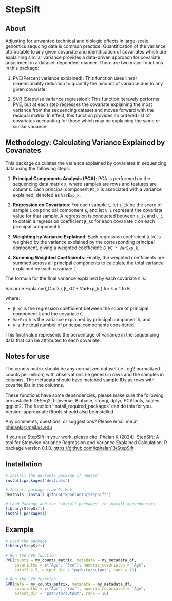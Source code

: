 # StepSift
## About
Adjusting for unwanted technical and biologic effects in large-scale genomics sequcing data is common practice. Quantification of the variance attributable to any given covariate and identification of covariates which are explaining similar variance provides a data-driven approach for covariate adjustment in a dataset-dependent manner. There are two major functions in this package:

1. PVE(Percent variance explained): This function uses linear dimensionality reduction to quantify the amount of variance due to any given covariate.

   
2. SVR (Stepwise variance regression): This function iteravely performs PVE, but at each step regresses the covariate explaining the most variance from the sequencing dataset and moves forward with the residual matrix. In effect, this function provides an ordered list of covariates accounting for those which may be explaining the same or similar variance.

## Methodology: Calculating Variance Explained by Covariates

This package calculates the variance explained by covariates in sequencing data using the following steps:

1. **Principal Components Analysis (PCA)**: PCA is performed on the sequencing data matrix `X`, where samples are rows and features are columns. Each principal component `PC_k` is associated with a variance explained, denoted as `VarExp_k`.

2. **Regression on Covariates**: For each sample `i`, let `s_ik` be the score of sample `i` on principal component `k`, and let `C_i` represent the covariate value for that sample. A regression is conducted between `s_ik` and `C_i` to obtain a regression coefficient `β_kC` for each covariate `C` on each principal component `k`.

3. **Weighting by Variance Explained**: Each regression coefficient `β_kC` is weighted by the variance explained by the corresponding principal component, giving a weighted coefficient: `β_kC * VarExp_k`.

4. **Summing Weighted Coefficients**: Finally, the weighted coefficients are summed across all principal components to calculate the total variance explained by each covariate `C`.

The formula for the final variance explained by each covariate `C` is:

Variance Explained_C = Σ ( β_kC * VarExp_k ) for k = 1 to K

where:

- `β_kC` is the regression coefficient between the score of principal component `k` and the covariate `C`,
- `VarExp_k` is the variance explained by principal component `k`, and
- `K` is the total number of principal components considered.

This final value represents the percentage of variance in the sequencing data that can be attributed to each covariate.

## Notes for use
The counts matrix should be any normalized dataset (ie Log2 normalized counts per million) with observations (ie genes) in rows and the samples in columns. The metadata should have matched sample IDs as rows with covarite IDs in the columns.

These functions have some dependencies, please make sure the following are installed: DESeq2, tidyverse, Biobase, stringi, dplyr, PCAtools, scales
ggplot2. The function 'install_required_packages' can do this for you. Version-appropriate Rtools should also be installed.

Any comments, questions, or suggestions? Please email me at phelankj@mail.uc.edu

If you use StepSift in your work, please cite:
Phelan K (2024). StepSift: A tool for Stepwise Variance Regression and Variance Explained Calculation. R package version 0.1.0. https://github.com/kphelan13/StepSift



## Installation

```r
# Install the devtools package if needed
install.packages("devtools")

# Install package from GitHub
devtools::install_github("kphelan13/StepSift")

# Load Package and run 'install_packages' to install dependencies
library(StepSift)
install_packages()
```

## Example
```r
# Load the package
library(StepSift)

# Run the PVE function
PVE(counts = my_counts_matrix, metadata = my_metadata_df,
    covariates = c("Age", "Sex"), numeric_covariates = "Age",
    cutoff = 5, output_dir = "path/to/output", rank = 10)

# Run the SVR function
SVR(data = my_counts_matrix, metadata = my_metadata_df,
    covariates = c("Age", "Sex"), numeric_covariates = "Age",
    output_dir = "path/to/output", rank = 10)

